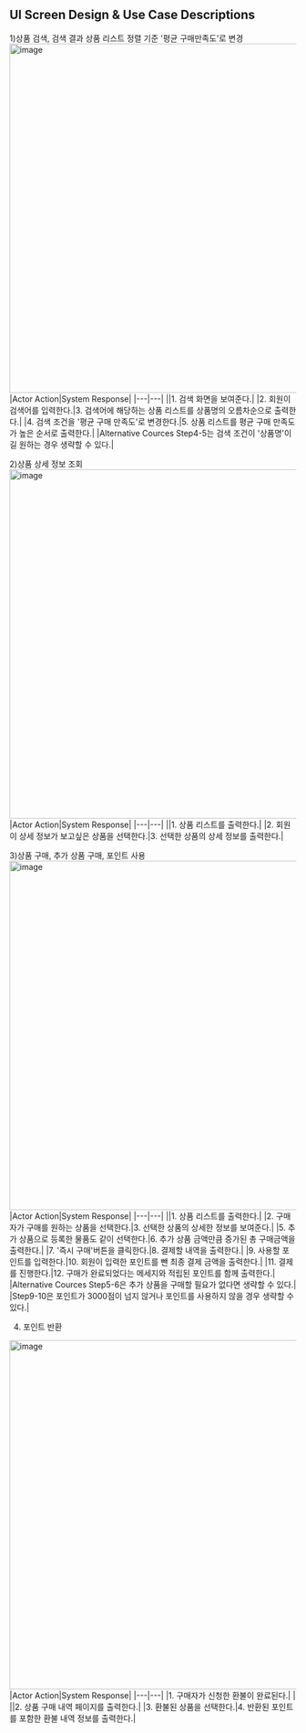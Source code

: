 ## UI Screen Design & Use Case Descriptions

1)상품 검색, 검색 결과 상품 리스트 정렬 기준  '평균 구매만족도'로 변경
<img width="612" alt="image" src="https://user-images.githubusercontent.com/87361140/166112023-c9fb9c0c-5261-4aa4-85a1-bb43b181fc0d.jpeg">
|Actor Action|System Response|
|---|---|
||1. 검색 화면을 보여준다.|
|2. 회원이 검색어를 입력한다.|3. 검색어에 해당하는 상품 리스트를 상품명의 오름차순으로 출력한다.|
|4. 검색 조건을 '평균 구매 만족도'로 변경한다.|5. 상품 리스트를 평균 구매 만족도가 높은 순서로 출력한다.|
|Alternative Cources
Step4-5는 검색 조건이 '상품명'이길 원하는 경우 생략할 수 있다.|

2)상품 상세 정보 조회
<img width="612" alt="image" src="https://user-images.githubusercontent.com/87361140/166112105-3d496b26-7128-4797-b421-7594b1d0d773.jpeg">
|Actor Action|System Response|
|---|---|
||1. 상품 리스트를 출력한다.|
|2. 회원이 상세 정보가 보고싶은 상품을 선택한다.|3. 선택한 상품의 상세 정보를 출력한다.|

3)상품 구매, 추가 상품 구매, 포인트 사용
<img width="612" alt="image" src="https://user-images.githubusercontent.com/87361140/166112153-46018f14-e61f-4171-b786-f3e9ce7aee57.jpeg">
|Actor Action|System Response|
|---|---|
||1. 상품 리스트를 출력한다.|
|2. 구매자가 구매를 원하는 상품을 선택한다.|3. 선택한 상품의 상세한 정보를 보여준다.|
|5. 추가 상품으로 등록한 물품도 같이 선택한다.|6. 추가 상품 금액만큼 증가된 총 구매금액을 출력한다.|
|7. '즉시 구매'버튼을 클릭한다.|8. 결제할 내역을 출력한다.|
|9. 사용할 포인트를 입력한다.|10. 회원이 입력한 포인트를 뺀 최종 결제 금액을 출력한다.|
|11. 결제를 진행한다.|12. 구매가 완료되었다는 메세지와 적립된 포인트를 함께 출력한다.|
|Alternative Cources
Step5-6은 추가 상품을 구매할 필요가 없다면 생략할 수 있다.|
|Step9-10은 포인트가 3000점이 넘지 않거나 포인트를 사용하지 않을 경우 생략할 수 있다.|

4) 포인트 반환
<img width="612" alt="image" src="https://user-images.githubusercontent.com/87361140/166112073-c0fa10af-a142-4b7e-b344-1648e517d703.jpeg">
|Actor Action|System Response|
|---|---|
|1. 구매자가 신청한 환불이 완료된다.| |
||2. 상품 구매 내역 페이지를 출력한다.|
|3. 환불된 상품을 선택한다.|4. 반환된 포인트를 포함한 환불 내역 정보를 출력한다.|

